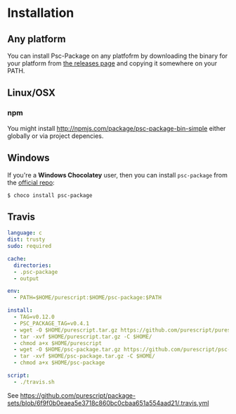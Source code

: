 # Installation

## Any platform

You can install Psc-Package on any platfofrm by downloading the binary for your platform from [the releases page](https://github.com/purescript/psc-package/releases) and copying it somewhere on your PATH.

## Linux/OSX

### npm

You might install <http://npmjs.com/package/psc-package-bin-simple> either globally or via project depencies.

## Windows

If you're a **Windows Chocolatey** user, then you can install `psc-package` from the [official repo](https://chocolatey.org/packages/psc-package):

```
$ choco install psc-package
```

## Travis

```yaml
language: c
dist: trusty
sudo: required

cache:
  directories:
  - .psc-package
  - output

env:
  - PATH=$HOME/purescript:$HOME/psc-package:$PATH

install:
  - TAG=v0.12.0
  - PSC_PACKAGE_TAG=v0.4.1
  - wget -O $HOME/purescript.tar.gz https://github.com/purescript/purescript/releases/download/$TAG/linux64.tar.gz
  - tar -xvf $HOME/purescript.tar.gz -C $HOME/
  - chmod a+x $HOME/purescript
  - wget -O $HOME/psc-package.tar.gz https://github.com/purescript/psc-package/releases/download/$PSC_PACKAGE_TAG/linux64.tar.gz
  - tar -xvf $HOME/psc-package.tar.gz -C $HOME/
  - chmod a+x $HOME/psc-package

script:
  - ./travis.sh
```

See <https://github.com/purescript/package-sets/blob/6f9f0b0eaea5e3718c860bc0cbaa651a554aad21/.travis.yml>
